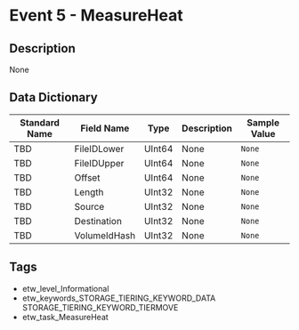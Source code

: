 # Event 5 - MeasureHeat

## Description
None

## Data Dictionary
|Standard Name|Field Name|Type|Description|Sample Value|
|---|---|---|---|---|
|TBD|FileIDLower|UInt64|None|`None`|
|TBD|FileIDUpper|UInt64|None|`None`|
|TBD|Offset|UInt64|None|`None`|
|TBD|Length|UInt32|None|`None`|
|TBD|Source|UInt32|None|`None`|
|TBD|Destination|UInt32|None|`None`|
|TBD|VolumeIdHash|UInt32|None|`None`|

## Tags
* etw_level_Informational
* etw_keywords_STORAGE_TIERING_KEYWORD_DATA STORAGE_TIERING_KEYWORD_TIERMOVE
* etw_task_MeasureHeat